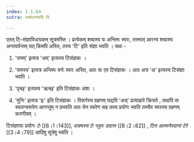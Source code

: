 ```yaml
---
index: 1.1.64
sutra: अचोऽन्त्यादि टि

---
```

एतत् टि-संज्ञाविधायकम् सूत्रमस्ति । प्रत्येकम् शब्दस्य यः अन्तिमः स्वरः, तस्मात् आरभ्य शब्दस्य अन्तपर्यन्तम् यत् किमपि अस्ति, तस्य 'टि' इति संज्ञा भवति । यथा -



1) 'रामम्' इत्यत्र 'अम्' इत्यस्य टिसंज्ञकः ।

2) 'रामस्य' इत्यत्र अन्तिमः वर्णः स्वरः अस्ति, अतः सः एव टिसंज्ञकः । अतः अत्र 'अ' इत्यस्य टिसंज्ञा भवति ।

3) 'पृच्छ्' इत्यस्य 'ऋच्छ्' इति टिसंज्ञकः अंशः ।

4) 'मुनिः' इत्यत्र 'इः' इति टिसंज्ञकः । विसर्गस्य ग्रहणम् यद्यपि 'अच्' प्रत्याहारे  क्रियते , तथापि  सः स्वतन्त्ररूपेण आगन्तुम् न प्रभवति  अतः येन स्वरेण सह तस्य प्रयोगः भवति तस्यैव स्वरस्य ग्रहणम् करणीयम् । 



टिसंज्ञायाः प्रयोगः _टेः_ [[6।1।143]], _वाक्यस्य टेः प्लुतः उदात्तः_ [[8।2।82]] , _टित आत्मनेपदानां टेरे_ [[3।4।79]] आदिषु सूत्रेषु भवति । 